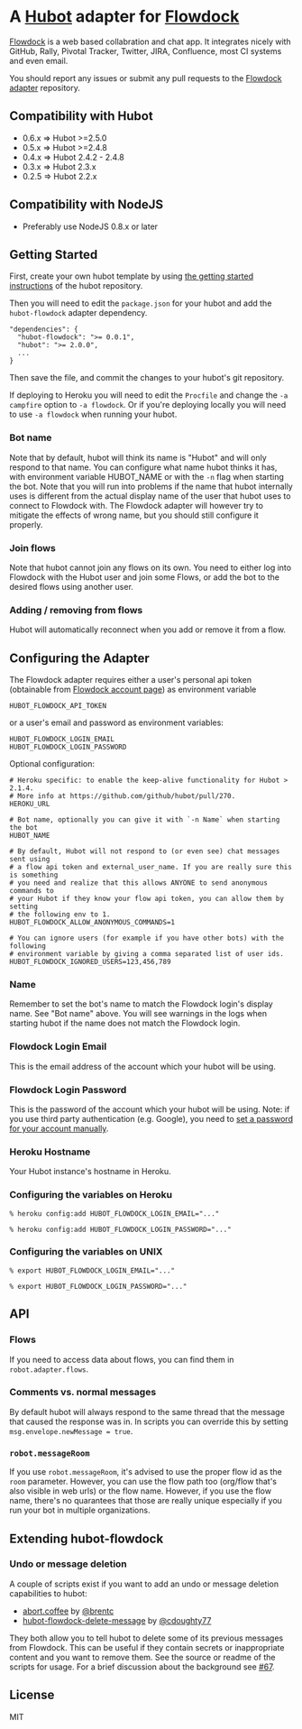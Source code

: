 # A [Hubot](https://github.com/github/hubot) adapter for [Flowdock](https://www.flowdock.com)

[Flowdock](https://www.flowdock.com/) is a web based collabration and chat app. It integrates nicely with GitHub, Rally, Pivotal Tracker, Twitter, JIRA, Confluence, most CI systems and even email.

You should report any issues or submit any pull requests to the
[Flowdock adapter](https://github.com/flowdock/hubot-flowdock) repository.

## Compatibility with Hubot

 * 0.6.x => Hubot >=2.5.0
 * 0.5.x => Hubot >=2.4.8
 * 0.4.x => Hubot 2.4.2 - 2.4.8
 * 0.3.x => Hubot 2.3.x
 * 0.2.5 => Hubot 2.2.x

## Compatibility with NodeJS

 * Preferably use NodeJS 0.8.x or later

## Getting Started

First, create your own hubot template by using [the getting started instructions](https://github.com/github/hubot/blob/master/README.md) of the hubot repository.

Then you will need to edit the `package.json` for your hubot and add the
`hubot-flowdock` adapter dependency.

    "dependencies": {
      "hubot-flowdock": ">= 0.0.1",
      "hubot": ">= 2.0.0",
      ...
    }

Then save the file, and commit the changes to your hubot's git repository.

If deploying to Heroku you will need to edit the `Procfile` and change the
`-a campfire` option to `-a flowdock`. Or if you're deploying locally
you will need to use `-a flowdock` when running your hubot.

### Bot name

Note that by default, hubot will think its name is "Hubot" and will only respond to that name. You can configure what name hubot thinks it has, with environment variable HUBOT_NAME or with the `-n` flag when starting the bot. Note that you will run into problems if the name that hubot internally uses is different from the actual display name of the user that hubot uses to connect to Flowdock with. The Flowdock adapter will however try to mitigate the effects of wrong name, but you should still configure it properly.

### Join flows

Note that hubot cannot join any flows on its own. You need to either log into Flowdock with the Hubot user and join some Flows, or add the bot to the desired flows using another user.

### Adding / removing from flows

Hubot will automatically reconnect when you add or remove it from a flow.

## Configuring the Adapter

The Flowdock adapter requires either a user's personal api token (obtainable from [Flowdock account page](https://www.flowdock.com/account/tokens)) as environment variable

    HUBOT_FLOWDOCK_API_TOKEN

or a user's email and password as environment variables:

    HUBOT_FLOWDOCK_LOGIN_EMAIL
    HUBOT_FLOWDOCK_LOGIN_PASSWORD

Optional configuration:

    # Heroku specific: to enable the keep-alive functionality for Hubot > 2.1.4.
    # More info at https://github.com/github/hubot/pull/270.
    HEROKU_URL

    # Bot name, optionally you can give it with `-n Name` when starting the bot
    HUBOT_NAME

    # By default, Hubot will not respond to (or even see) chat messages sent using
    # a flow api token and external_user_name. If you are really sure this is something
    # you need and realize that this allows ANYONE to send anonymous commands to
    # your Hubot if they know your flow api token, you can allow them by setting
    # the following env to 1.
    HUBOT_FLOWDOCK_ALLOW_ANONYMOUS_COMMANDS=1

    # You can ignore users (for example if you have other bots) with the following
    # environment variable by giving a comma separated list of user ids.
    HUBOT_FLOWDOCK_IGNORED_USERS=123,456,789

### Name

Remember to set the bot's name to match the Flowdock login's display name. See "Bot name" above. You will see warnings in the logs when starting hubot if the name does not match the Flowdock login.

### Flowdock Login Email

This is the email address of the account which your hubot will be using.

### Flowdock Login Password

This is the password of the account which your hubot will be using. Note: if you use third party authentication (e.g. Google), you need to [set a password for your account manually](https://www.flowdock.com/account/authorizations).

### Heroku Hostname

Your Hubot instance's hostname in Heroku.

### Configuring the variables on Heroku

    % heroku config:add HUBOT_FLOWDOCK_LOGIN_EMAIL="..."

    % heroku config:add HUBOT_FLOWDOCK_LOGIN_PASSWORD="..."

### Configuring the variables on UNIX

    % export HUBOT_FLOWDOCK_LOGIN_EMAIL="..."

    % export HUBOT_FLOWDOCK_LOGIN_PASSWORD="..."

## API

### Flows

If you need to access data about flows, you can find them in `robot.adapter.flows`.

### Comments vs. normal messages

By default hubot will always respond to the same thread that the message that caused the response was in. In scripts you can override this by setting `msg.envelope.newMessage = true`.

### `robot.messageRoom`

If you use `robot.messageRoom`, it's advised to use the proper flow id as the `room` parameter. However, you can use the flow path too (org/flow that's also visible in web urls) or the flow name. However, if you use the flow name, there's no quarantees that those are really unique especially if you run your bot in multiple organizations.

## Extending hubot-flowdock

### Undo or message deletion

A couple of scripts exist if you want to add an undo or message deletion capabilities to hubot:

* [abort.coffee](https://gist.github.com/brentc/63ce932e6c0dd8ea3b7a) by [@brentc](https://github.com/brentc)
* [hubot-flowdock-delete-message](https://github.com/cdoughty77/hubot-flowdock-delete-message) by [@cdoughty77](https://github.com/cdoughty77)

They both allow you to tell hubot to delete some of its previous messages from Flowdock. This can be useful if they contain secrets or inappropriate content and you want to remove them. See the source or readme of the scripts for usage. For a brief discussion about the background see [#67](https://github.com/flowdock/hubot-flowdock/issues/67).

## License

MIT
